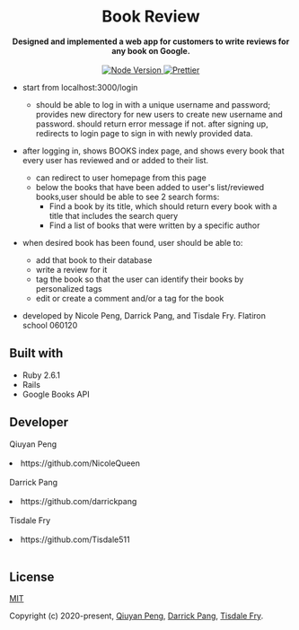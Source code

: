 <h1 align="center">Book Review</h1>

<div align="center" size="12">
  <strong>
    Designed and implemented a web app for customers to write reviews for any book on Google.
  </strong>
</div>

<br>

<div align="center">
  <a href="https://nodejs.org/en/">
    <img src="https://img.shields.io/badge/node-%3E%3D%208.0.0-green.svg" alt="Node Version">
  </a>
  <a href="https://nicelinks.site/post/5c16083e819ae45de1453caa">
    <img src="https://img.shields.io/badge/code_style-prettier-ff69b4.svg?style=flat" alt="Prettier">
  </a>
</div>


- start from localhost:3000/login
    - should be able to log in with a unique username and password; provides new directory for new users to create new username and password. should return error message if not. after signing up, redirects to login page to sign in with newly provided data.

- after logging in, shows BOOKS index page, and shows every book that every user has reviewed and or added to their list.
    - can redirect to user homepage from this page
    - below the books that have been added to user's list/reviewed books,user should be able to see 2 search forms:
        - Find a book by its title, which should return every book with a title that includes the search query
        - Find a list of books that were written by a specific author

- when desired book has been found, user should be able to: 
    - add that book to their database
    - write a review for it
    - tag the book so that the user can identify their books by personalized tags
    - edit or create a comment and/or a tag for the book

- developed by Nicole Peng, Darrick Pang, and Tisdale Fry. Flatiron school 060120

## Built with

<ul>
  <li>Ruby 2.6.1</li>
  <li>Rails</li>
  <li>Google Books API</li>
</ul>

## Developer

<div>Qiuyan Peng<div><br>
<li>https://github.com/NicoleQueen</li><br>

<div>Darrick Pang<div><br>
<li>https://github.com/darrickpang</li><br>
    
<div>Tisdale Fry<div><br>
<li>https://github.com/Tisdale511</li><br>

## License

[MIT](http://opensource.org/licenses/MIT)

Copyright (c) 2020-present, [Qiuyan Peng](https://github.com/NicoleQueen), [Darrick Pang](https://github.com/darrickpang), [Tisdale Fry](https://github.com/Tisdale511).






